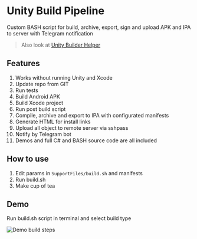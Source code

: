 # Unity Build Pipeline
Custom BASH script for build, archive, export, sign and upload APK and IPA to server with Telegram notification

> Also look at [Unity Builder Helper](https://github.com/mopsicus/ubh)

## Features
1. Works without running Unity and Xcode
2. Update repo from GIT
3. Run tests
4. Build Android APK
5. Build Xcode project
6. Run post build script
7. Compile, archive and export to IPA with configurated manifests
8. Generate HTML for install links
9. Upload all object to remote server via sshpass
10. Notify by Telegram bot
11. Demos and full C# and BASH source code are all included

## How to use
1. Edit params in ```SupportFiles/build.sh``` and manifests
2. Run build.sh
3. Make cup of tea

## Demo
Run build.sh script in terminal and select build type

![Demo build steps](https://habrastorage.org/webt/-2/nz/hp/-2nzhpzyu5qm1b0zpl_mqmff5fk.gif)
